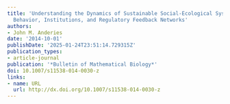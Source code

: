 ```yaml
---
title: 'Understanding the Dynamics of Sustainable Social-Ecological Systems: Human
  Behavior, Institutions, and Regulatory Feedback Networks'
authors:
- John M. Anderies
date: '2014-10-01'
publishDate: '2025-01-24T23:51:14.729315Z'
publication_types:
- article-journal
publication: '*Bulletin of Mathematical Biology*'
doi: 10.1007/s11538-014-0030-z
links:
- name: URL
  url: http://dx.doi.org/10.1007/s11538-014-0030-z
---
```


